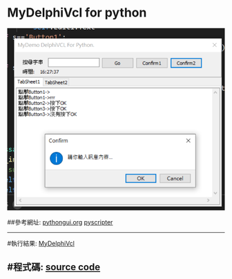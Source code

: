 # MyDelphiVcl for python
![1.png](img/1.png)


##參考網址:
[pythongui.org](https://pythongui.org/python-for-delphi-vcl-vs-tkinter/)
[pyscripter](https://github.com/pyscripter/python4delphi)

---

#執行結果:
[MyDelphiVcl](video/MyDelphiVcl.mp4)


#程式碼:
[source code](MyDelphiVcl/)
---

